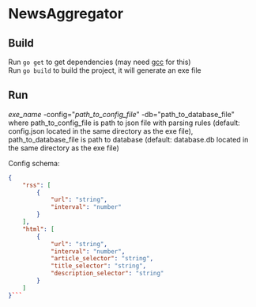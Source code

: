# NewsAggregator

## Build

Run `go get` to get dependencies (may need [gcc](http://tdm-gcc.tdragon.net/download) for this)  
Run `go build` to build the project, it will generate an exe file

## Run

*exe_name* -config="*path_to_config_file*" -db="path_to_database_file"  
where path_to_config_file is path to json file with parsing rules (default: config.json located in the same directory as the exe file),  
      path_to_database_file is path to database (default: database.db located in the same directory as the exe file)  

Config schema:  
```json
{  
    "rss": [  
        {  
            "url": "string",  
            "interval": "number"  
        }  
    ],  
    "html": [  
        {  
            "url": "string",  
            "interval": "number",  
            "article_selector": "string",  
            "title_selector": "string",  
            "description_selector": "string"  
        }  
    ]  
}```